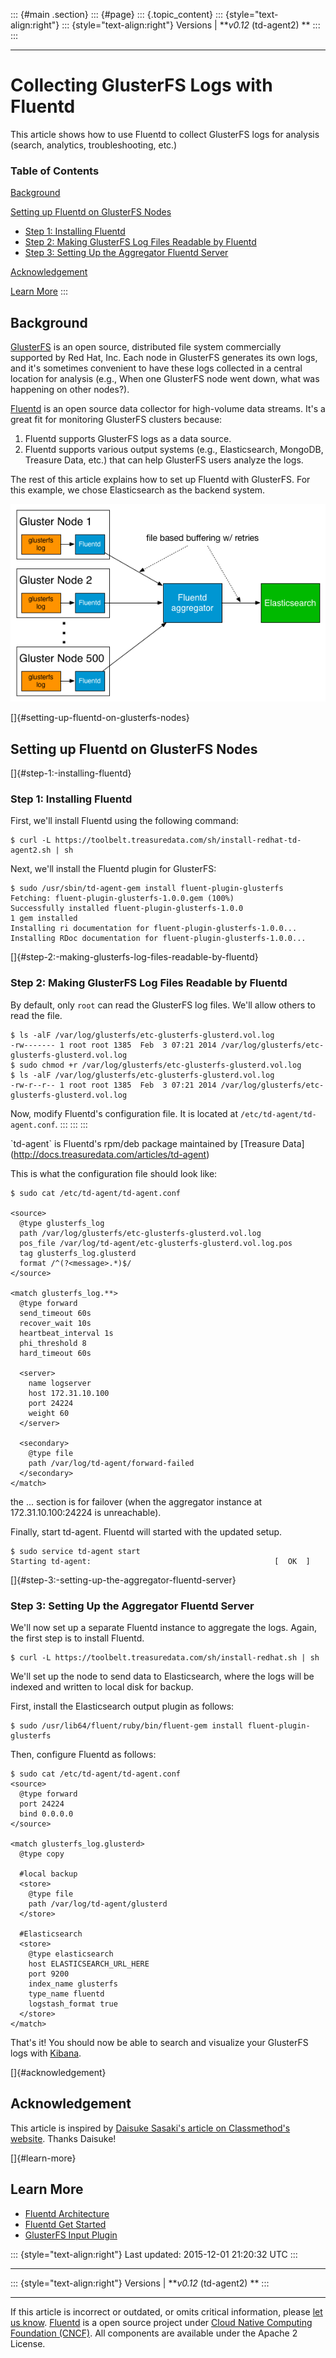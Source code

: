 ::: {#main .section}
::: {#page}
::: {.topic_content}
::: {style="text-align:right"}
::: {style="text-align:right"}
Versions \| ***v0.12* (td-agent2) **
:::
:::

------------------------------------------------------------------------

Collecting GlusterFS Logs with Fluentd
======================================

This article shows how to use Fluentd to collect GlusterFS logs for
analysis (search, analytics, troubleshooting, etc.)


### Table of Contents

[Background](#background)

[Setting up Fluentd on GlusterFS
Nodes](#setting-up-fluentd-on-glusterfs-nodes)

-   [Step 1: Installing Fluentd](#step-1:-installing-fluentd)
-   [Step 2: Making GlusterFS Log Files Readable by
    Fluentd](#step-2:-making-glusterfs-log-files-readable-by-fluentd)
-   [Step 3: Setting Up the Aggregator Fluentd
    Server](#step-3:-setting-up-the-aggregator-fluentd-server)

[Acknowledgement](#acknowledgement)

[Learn More](#learn-more)
:::

Background
----------

[GlusterFS](http://gluster.org) is an open source, distributed file
system commercially supported by Red Hat, Inc. Each node in GlusterFS
generates its own logs, and it's sometimes convenient to have these logs
collected in a central location for analysis (e.g., When one GlusterFS
node went down, what was happening on other nodes?).

[Fluentd](architecture) is an open source data collector for high-volume
data streams. It's a great fit for monitoring GlusterFS clusters
because:

1.  Fluentd supports GlusterFS logs as a data source.
2.  Fluentd supports various output systems (e.g., Elasticsearch,
    MongoDB, Treasure Data, etc.) that can help GlusterFS users analyze
    the logs.

The rest of this article explains how to set up Fluentd with GlusterFS.
For this example, we chose Elasticsearch as the backend system.

![](/images/glusterfs-fluentd.png)

[]{#setting-up-fluentd-on-glusterfs-nodes}

Setting up Fluentd on GlusterFS Nodes
-------------------------------------

[]{#step-1:-installing-fluentd}

### Step 1: Installing Fluentd

First, we'll install Fluentd using the following command:

``` {.CodeRay}
$ curl -L https://toolbelt.treasuredata.com/sh/install-redhat-td-agent2.sh | sh
```

Next, we'll install the Fluentd plugin for GlusterFS:

``` {.CodeRay}
$ sudo /usr/sbin/td-agent-gem install fluent-plugin-glusterfs
Fetching: fluent-plugin-glusterfs-1.0.0.gem (100%)
Successfully installed fluent-plugin-glusterfs-1.0.0
1 gem installed
Installing ri documentation for fluent-plugin-glusterfs-1.0.0...
Installing RDoc documentation for fluent-plugin-glusterfs-1.0.0...
```

[]{#step-2:-making-glusterfs-log-files-readable-by-fluentd}

### Step 2: Making GlusterFS Log Files Readable by Fluentd

By default, only `root` can read the GlusterFS log files. We'll allow
others to read the file.

``` {.CodeRay}
$ ls -alF /var/log/glusterfs/etc-glusterfs-glusterd.vol.log
-rw------- 1 root root 1385  Feb  3 07:21 2014 /var/log/glusterfs/etc-glusterfs-glusterd.vol.log
$ sudo chmod +r /var/log/glusterfs/etc-glusterfs-glusterd.vol.log
$ ls -alF /var/log/glusterfs/etc-glusterfs-glusterd.vol.log
-rw-r--r-- 1 root root 1385  Feb  3 07:21 2014 /var/log/glusterfs/etc-glusterfs-glusterd.vol.log
```

Now, modify Fluentd's configuration file. It is located at
`/etc/td-agent/td-agent.conf`.
:::
:::
:::

\`td-agent\` is Fluentd\'s rpm/deb package maintained by \[Treasure
Data\](http://docs.treasuredata.com/articles/td-agent)

This is what the configuration file should look like:

``` {.CodeRay}
$ sudo cat /etc/td-agent/td-agent.conf

<source>
  @type glusterfs_log
  path /var/log/glusterfs/etc-glusterfs-glusterd.vol.log
  pos_file /var/log/td-agent/etc-glusterfs-glusterd.vol.log.pos
  tag glusterfs_log.glusterd
  format /^(?<message>.*)$/
</source>

<match glusterfs_log.**>
  @type forward
  send_timeout 60s
  recover_wait 10s
  heartbeat_interval 1s
  phi_threshold 8
  hard_timeout 60s

  <server>
    name logserver
    host 172.31.10.100
    port 24224
    weight 60
  </server>

  <secondary>
    @type file
    path /var/log/td-agent/forward-failed
  </secondary>
</match>
```

the \... section is for failover (when the aggregator instance at
172.31.10.100:24224 is unreachable).

Finally, start td-agent. Fluentd will started with the updated setup.

``` {.CodeRay}
$ sudo service td-agent start
Starting td-agent:                                         [  OK  ]
```

[]{#step-3:-setting-up-the-aggregator-fluentd-server}

### Step 3: Setting Up the Aggregator Fluentd Server

We'll now set up a separate Fluentd instance to aggregate the logs.
Again, the first step is to install Fluentd.

``` {.CodeRay}
$ curl -L https://toolbelt.treasuredata.com/sh/install-redhat.sh | sh
```

We'll set up the node to send data to Elasticsearch, where the logs will
be indexed and written to local disk for backup.

First, install the Elasticsearch output plugin as follows:

``` {.CodeRay}
$ sudo /usr/lib64/fluent/ruby/bin/fluent-gem install fluent-plugin-glusterfs
```

Then, configure Fluentd as follows:

``` {.CodeRay}
$ sudo cat /etc/td-agent/td-agent.conf
<source>
  @type forward
  port 24224
  bind 0.0.0.0
</source>

<match glusterfs_log.glusterd>
  @type copy

  #local backup
  <store>
    @type file
    path /var/log/td-agent/glusterd
  </store>

  #Elasticsearch
  <store>
    @type elasticsearch
    host ELASTICSEARCH_URL_HERE
    port 9200
    index_name glusterfs
    type_name fluentd
    logstash_format true
  </store>
</match>
```

That's it! You should now be able to search and visualize your GlusterFS
logs with [Kibana](http://www.elasticsearch.org/overview/kibana).

[]{#acknowledgement}

Acknowledgement
---------------

This article is inspired by [Daisuke Sasaki's article on Classmethod's
website](http://dev.classmethod.jp/cloud/aws/glusterfs-with-fluentd/).
Thanks Daisuke!

[]{#learn-more}

Learn More
----------

-   [Fluentd Architecture](architecture)
-   [Fluentd Get Started](quickstart)
-   [GlusterFS Input
    Plugin](https://github.com/keithseahus/fluent-plugin-glusterfs)

::: {style="text-align:right"}
Last updated: 2015-12-01 21:20:32 UTC
:::

------------------------------------------------------------------------

::: {style="text-align:right"}
Versions \| ***v0.12* (td-agent2) **
:::

------------------------------------------------------------------------

If this article is incorrect or outdated, or omits critical information,
please [let us
know](https://github.com/fluent/fluentd-docs/issues?state=open).
[Fluentd](http://www.fluentd.org/) is a open source project under [Cloud
Native Computing Foundation (CNCF)](https://cncf.io/). All components
are available under the Apache 2 License.
